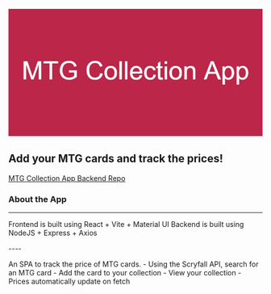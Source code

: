 ![Banner](/public/MTG_Collection_App_Banner.png)

## Add your MTG cards and track the prices!

[MTG Collection App Backend Repo](https://github.com/slandath/mtgCollectionBE)

### About the App
----
<p>Frontend is built using React + Vite + Material UI
Backend is built using NodeJS + Express + Axios</p>
----
<p>An SPA to track the price of MTG cards.  
- Using the Scryfall API, search for an MTG card
- Add the card to your collection
- View your collection
  - Prices automatically update on fetch
  </p>
